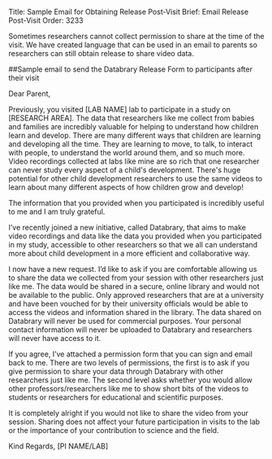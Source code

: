 Title: Sample Email for Obtaining Release Post-Visit
Brief: Email Release Post-Visit
Order: 3233

Sometimes researchers cannot collect permission to share at the time of the visit. We have created language that can be used in an email to parents so researchers can still obtain release to share video data.

##Sample email to send the Databrary Release Form to participants after their visit

Dear Parent,

Previously, you visited [LAB NAME] lab to participate in a study on [RESEARCH AREA]. The data that researchers like me collect from babies and families are incredibly valuable for helping to understand how children learn and develop. There are many different ways that children are learning and developing all the time. They are learning to move, to talk, to interact with people, to understand the world around them, and so much more. Video recordings collected at labs like mine are so rich that one researcher can never study every aspect of a child's development. There's huge potential for other child development researchers to use the same videos to learn about many different aspects of how children grow and develop!

The information that you provided when you participated is incredibly useful to me and I am truly grateful.

I’ve recently joined a new initiative, called Databrary, that aims to make video recordings and data like the data you provided when you participated in my study, accessible to other researchers so that we all can understand more about child development in a more efficient and collaborative way.

I now have a new request. I’d like to ask if you are comfortable allowing us to share the data we collected from your session with other researchers just like me. The data would be shared in a secure, online library and would not be available to the public. Only approved researchers that are at a university and have been vouched for by their university officials would be able to access the videos and information shared in the library. The data shared on Databrary will never be used for commercial purposes. Your personal contact information will never be uploaded to Databrary and researchers will never have access to it. 

If you agree, I’ve attached a permission form that you can sign and email back to me. There are two levels of permissions, the first is to ask if you give permission to share your data through Databrary with other researchers just like me. The second level asks whether you would allow other professors/researchers like me to show short bits of the videos to students or researchers for educational and scientific purposes. 

It is completely alright if you would not like to share the video from your session. Sharing does not affect your future participation in visits to the lab or the importance of your contribution to science and the field.  


Kind Regards,
[PI NAME/LAB]